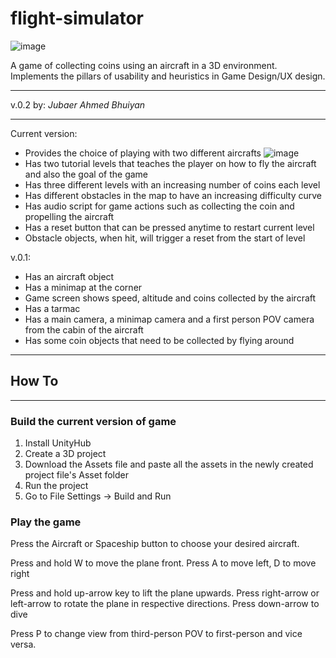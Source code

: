 # flight-simulator

![image](https://github.com/jabhuiyan/flight-simulator-project/blob/main/flight.gif)

A game of collecting coins using an aircraft in a 3D environment. Implements the pillars
of usability and heuristics in Game Design/UX design.

-----------------------

v.0.2
by: _Jubaer Ahmed Bhuiyan_

------------------------

Current version:
- Provides the choice of playing with two different aircrafts
  ![image](https://github.com/jabhuiyan/flight-simulator-project/blob/main/change.gif)
- Has two tutorial levels that teaches the player on how to fly the aircraft and also the goal of the game
- Has three different levels with an increasing number of coins each level
- Has different obstacles in the map to have an increasing difficulty curve
- Has audio script for game actions such as collecting the coin and propelling the aircraft
- Has a reset button that can be pressed anytime to restart current level
- Obstacle objects, when hit, will trigger a reset from the start of level


v.0.1:
- Has an aircraft object
- Has a minimap at the corner
- Game screen shows speed, altitude and coins collected by the aircraft
- Has a tarmac
- Has a main camera, a minimap camera and a first person POV camera from the cabin of the aircraft
- Has some coin objects that need to be collected by flying around


--------------------------

## How To

--------------------------
### Build the current version of game

1. Install UnityHub
2. Create a 3D project
3. Download the Assets file and paste all the assets in the newly created project file's Asset folder
4. Run the project
5. Go to File Settings -> Build and Run

### Play the game

Press the Aircraft or Spaceship button to choose your desired aircraft.

Press and hold W to move the plane front. Press A to move left, D to move right

Press and hold up-arrow key to lift the plane upwards. Press right-arrow or left-arrow to rotate the plane in respective directions. Press down-arrow to dive

Press P to change view from third-person POV to first-person and vice versa.
